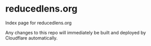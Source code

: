 # reducedlens.org
Index page for reducedlens.org

Any changes to this repo will immediately be built and deployed by Cloudflare automatically.
